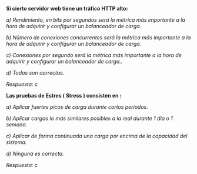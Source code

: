 **Si cierto servidor web tiene un tráfico HTTP alto:**

*a) Rendimiento, en bits por segundos será la métrica más importante a la hora de adquirir y configurar un balanceador de carga.*

*b) Número de conexiones concurrentes será la métrica más importante a la hora de adquirir y configurar un balanceador de carga.*

*c) Conexiones por segundo será la métrica más importante a la hora de adquirir y configurar un balanceador de carga..*

*d) Todas son correctas.*

*Respuesta: c*

**Las pruebas de Estres ( Stress ) consisten en :**

*a) Aplicar fuertes picos de carga durante cortos periodos.*

*b) Aplicar cargas lo más similares posibles a la real  durante 1 día o 1 semana.*

*c) Aplicar de forma continuada una carga por encima de la capacidad del sistema.*

*d) Ninguna es correcta.*

*Respuesta: c*
